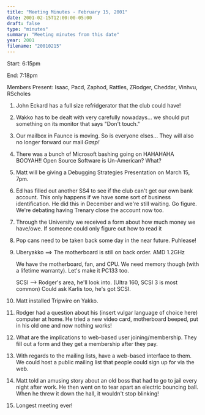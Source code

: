 ```yaml
---
title: "Meeting Minutes - February 15, 2001"
date: 2001-02-15T12:00:00-05:00
draft: false
type: "minutes"
summary: "Meeting minutes from this date"
year: 2001
filename: "20010215"
---
```


Start: 6:15pm </p><p>
End: 7:18pm </p><p>
Members Present: Isaac, Pacd, Zaphod, Rattles, ZRodger, Cheddar, Vinhvu,  RScholes </p><p>
1. John Eckard has a full size refridgerator that the club could have! </p><p>
2. Wakko has to be dealt with very carefully nowadays... we should put something on its monitor that says "Don't touch." </p><p>
3. Our mailbox in Faunce is moving.  So is everyone elses... They will also no longer forward our mail *Gasp!* </p><p>
4. There was a bunch of Microsoft bashing going on HAHAHAHA BOOYAH!!  Open Source Software is Un-American? What? </p><p>
5. Matt will be giving a Debugging Strategies Presentation on March 15, 7pm. </p><p>
6. Ed has filled out another SS4 to see if the club can't get our own bank account.  This only happens if we have some sort of business identification. He did this in December and we're still waiting. Go figure.  We're debating having Trenary close the account now too. </p><p>
7. Through the University we received a form about how much money we  have/owe.  If someone could only figure out how to read it </p><p>
8. Pop cans need to be taken back some day in the near future. Puhlease! </p><p>
9. Uberyakko ==> The motherboard is still on back order.  AMD 1.2GHz </p><p>
We have the motherboard, fan, and CPU.  We need memory though (with a  lifetime warranty).  Let's make it PC133 too. </p><p>
SCSI --> Rodger's area, he'll look into. (Ultra 160, SCSI 3 is most common)  Could ask Karlis too, he's got SCSI. </p><p>
10. Matt installed Tripwire on Yakko. </p><p>
11. Rodger had a question about his (insert vulgar language of choice here)  computer at home.  He tried a new video card, motherboard beeped, put in his old one and now nothing works! </p><p>
12. What are the implications to web-based user joining/membership.  They fill out a form and they get a membership after they pay. </p><p>
13. With regards to the mailing lists, have a web-based interface to them.  We could host a public mailing list that people could sign up for via the web. </p><p>
14. Matt told an amusing story about an old boss that had to go to jail every night after work.  He then went on to tear apart an electric bouncing ball.  When he threw it down the hall, it wouldn't stop blinking! </p><p>
15. Longest meeting ever! </p><p>
</p>
